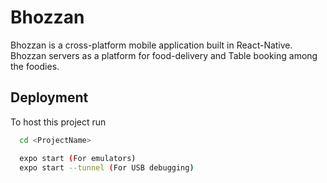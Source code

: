# Bhozzan

Bhozzan is a cross-platform mobile application built in React-Native. Bhozzan servers as a platform for food-delivery and Table booking among the foodies.


## Deployment

To host this project run

```bash
  cd <ProjectName> 

  expo start (For emulators)
  expo start --tunnel (For USB debugging)
```

